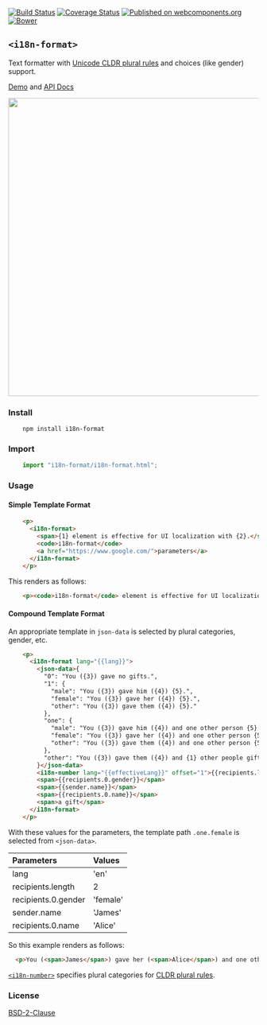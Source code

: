[![Build Status](https://travis-ci.org/t2ym/i18n-format.svg?branch=master)](https://travis-ci.org/t2ym/i18n-format)
[![Coverage Status](https://coveralls.io/repos/github/t2ym/i18n-format/badge.svg?branch=master&build=39)](https://coveralls.io/github/t2ym/i18n-format?branch=master)
[![Published on webcomponents.org](https://img.shields.io/badge/webcomponents.org-published-blue.svg)](https://www.webcomponents.org/element/t2ym/i18n-format)
[![Bower](https://img.shields.io/bower/v/i18n-format.svg)](https://www.webcomponents.org/element/t2ym/i18n-format)

## `<i18n-format>`

Text formatter with [Unicode CLDR plural rules](http://cldr.unicode.org/index/cldr-spec/plural-rules) and choices (like gender) support.

[Demo](https://www.webcomponents.org/element/t2ym/i18n-format/demo/demo/index.html) and [API Docs](https://www.webcomponents.org/element/t2ym/i18n-format/elements/i18n-format)

<img src="https://raw.githubusercontent.com/wiki/t2ym/i18n-format/i18n-format.gif" width="600px">

### Install

```
    npm install i18n-format
```

### Import

```javascript
    import "i18n-format/i18n-format.html";
```

### Usage

#### Simple Template Format

```html
    <p>
      <i18n-format>
        <span>{1} element is effective for UI localization with {2}.</span>
        <code>i18n-format</code>
        <a href="https://www.google.com/">parameters</a>
      </i18n-format>
    </p>
```

This renders as follows:

```html
    <p><code>i18n-format</code> element is effective for UI localization with <a href="https://www.google.com/">parameters</a>.</p>
```

#### Compound Template Format

An appropriate template in `json-data` is selected by plural categories, gender, etc.

```html
    <p>
      <i18n-format lang="{{lang}}">
        <json-data>{
          "0": "You ({3}) gave no gifts.",
          "1": {
            "male": "You ({3}) gave him ({4}) {5}.",
            "female": "You ({3}) gave her ({4}) {5}.",
            "other": "You ({3}) gave them ({4}) {5}."
          },
          "one": {
            "male": "You ({3}) gave him ({4}) and one other person {5}.",
            "female": "You ({3}) gave her ({4}) and one other person {5}.",
            "other": "You ({3}) gave them ({4}) and one other person {5}."
          },
          "other": "You ({3}) gave them ({4}) and {1} other people gifts."
        }</json-data>
        <i18n-number lang="{{effectiveLang}}" offset="1">{{recipients.length}}</i18n-number>
        <span>{{recipients.0.gender}}</span>
        <span>{{sender.name}}</span>
        <span>{{recipients.0.name}}</span>
        <span>a gift</span>
      </i18n-format>
    </p>
```

With these values for the parameters, the template path `.one.female` is selected from `<json-data>`.

| Parameters          | Values   |
|:--------------------|:---------|
| lang                | 'en'     |
| recipients.length   | 2        |
| recipients.0.gender | 'female' |
| sender.name         | 'James'  |
| recipients.0.name   | 'Alice'  |

So this example renders as follows:

```html
  <p>You (<span>James</span>) gave her (<span>Alice</span>) and one other person <span>a gift</span>.</p>
```

[`<i18n-number>`](https://www.webcomponents.org/element/t2ym/i18n-number) specifies plural categories for
[CLDR plural rules](http://cldr.unicode.org/index/cldr-spec/plural-rules).

### License

[BSD-2-Clause](https://github.com/t2ym/i18n-format/blob/master/LICENSE.md)
